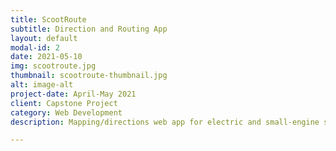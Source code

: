 ```yaml
---
title: ScootRoute
subtitle: Direction and Routing App
layout: default
modal-id: 2
date: 2021-05-10
img: scootroute.jpg
thumbnail: scootroute-thumbnail.jpg
alt: image-alt
project-date: April-May 2021
client: Capstone Project
category: Web Development
description: Mapping/directions web app for electric and small-engine scooters with speed limitations. User can specify the max speed of their scooter and be served a route just for them. 

---
```

